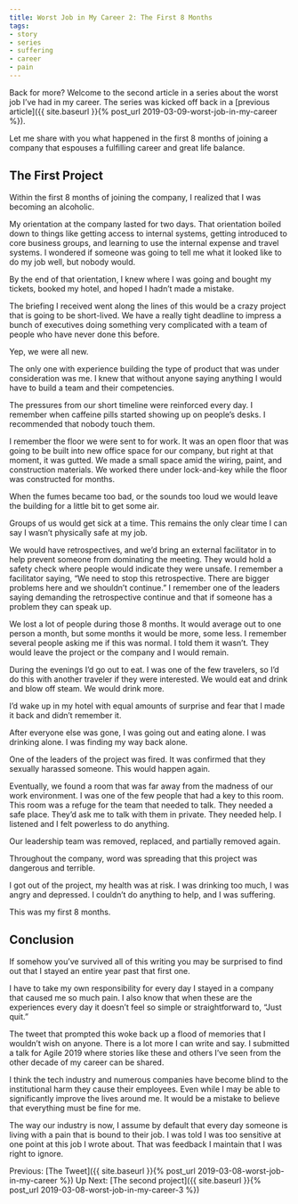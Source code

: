 ```yaml
---
title: Worst Job in My Career 2: The First 8 Months
tags:
- story
- series
- suffering
- career
- pain
---
```


Back for more? Welcome to the second article in a series about the worst job I’ve had in my career. The series was kicked off back in a [previous article]({{ site.baseurl }}{% post_url 2019-03-09-worst-job-in-my-career %}). 

Let me share with you what happened in the first 8 months of joining a company that espouses a fulfilling career and great life balance.

## The First Project

Within the first 8 months of joining the company, I realized that I was becoming an alcoholic.

My orientation at the company lasted for two days. That orientation boiled down to things like getting access to internal systems, getting introduced to core business groups, and learning to use the internal expense and travel systems. I wondered if someone was going to tell me what it looked like to do my job well, but nobody would.

By the end of that orientation, I knew where I was going and bought my tickets, booked my hotel, and hoped I hadn’t made a mistake.

The briefing I received went along the lines of this would be a crazy project that is going to be short-lived. We have a really tight deadline to impress a bunch of executives doing something very complicated with a team of people who have never done this before.

Yep, we were all new.

The only one with experience building the type of product that was under consideration was me. I knew that without anyone saying anything I would have to build a team and their competencies.

The pressures from our short timeline were reinforced every day. I remember when caffeine pills started showing up on people’s desks. I recommended that nobody touch them.

I remember the floor we were sent to for work. It was an open floor that was going to be built into new office space for our company, but right at that moment, it was gutted. We made a small space amid the wiring, paint, and construction materials. We worked there under lock-and-key while the floor was constructed for months.

When the fumes became too bad, or the sounds too loud we would leave the building for a little bit to get some air.

Groups of us would get sick at a time. This remains the only clear time I can say I wasn’t physically safe at my job.

We would have retrospectives, and we’d bring an external facilitator in to help prevent someone from dominating the meeting. They would hold a safety check where people would indicate they were unsafe. I remember a facilitator saying, “We need to stop this retrospective. There are bigger problems here and we shouldn’t continue.” I remember one of the leaders saying demanding the retrospective continue and that if someone has a problem they can speak up.

We lost a lot of people during those 8 months. It would average out to one person a month, but some months it would be more, some less. I remember several people asking me if this was normal. I told them it wasn’t. They would leave the project or the company and I would remain.

During the evenings I’d go out to eat. I was one of the few travelers, so I’d do this with another traveler if they were interested. We would eat and drink and blow off steam. We would drink more.

I’d wake up in my hotel with equal amounts of surprise and fear that I made it back and didn’t remember it.

After everyone else was gone, I was going out and eating alone. I was drinking alone. I was finding my way back alone.

One of the leaders of the project was fired. It was confirmed that they sexually harassed someone. This would happen again.

Eventually, we found a room that was far away from the madness of our work environment. I was one of the few people that had a key to this room. This room was a refuge for the team that needed to talk. They needed a safe place. They’d ask me to talk with them in private. They needed help. I listened and I felt powerless to do anything.

Our leadership team was removed, replaced, and partially removed again.

Throughout the company, word was spreading that this project was dangerous and terrible. 

I got out of the project, my health was at risk. I was drinking too much, I was angry and depressed. I couldn’t do anything to help, and I was suffering.

This was my first 8 months.

## Conclusion

If somehow you’ve survived all of this writing you may be surprised to find out that I stayed an entire year past that first one. 

I have to take my own responsibility for every day I stayed in a company that caused me so much pain. I also know that when these are the experiences every day it doesn’t feel so simple or straightforward to, “Just quit.”

The tweet that prompted this woke back up a flood of memories that I wouldn’t wish on anyone. There is a lot more I can write and say. I submitted a talk for Agile 2019 where stories like these and others I’ve seen from the other decade of my career can be shared.

I think the tech industry and numerous companies have become blind to the institutional harm they cause their employees. Even while I may be able to significantly improve the lives around me. It would be a mistake to believe that everything must be fine for me.

The way our industry is now, I assume by default that every day someone is living with a pain that is bound to their job. I was told I was too sensitive at one point at this job I wrote about. That was feedback I maintain that I was right to ignore. 

Previous: [The Tweet]({{ site.baseurl }}{% post_url 2019-03-08-worst-job-in-my-career %})
Up Next: [The second project]({{ site.baseurl }}{% post_url 2019-03-08-worst-job-in-my-career-3 %})
